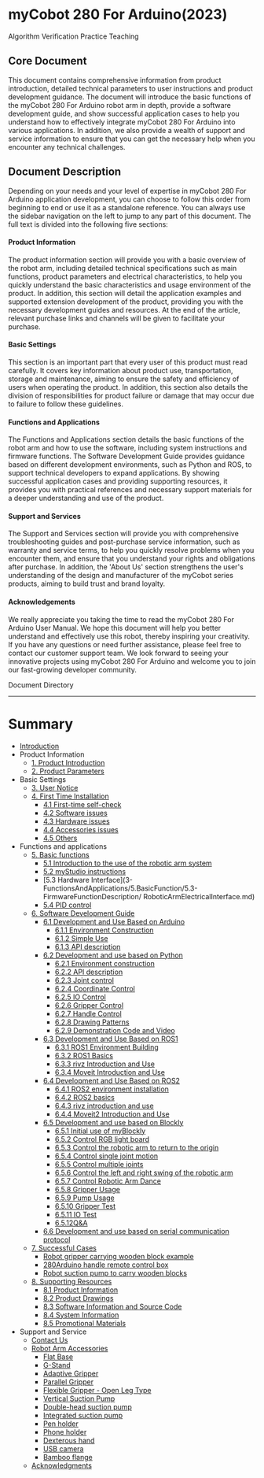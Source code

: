 # myCobot 280 For Arduino(2023)
Algorithm Verification Practice Teaching

Core Document
---

This document contains comprehensive information from product introduction, detailed technical parameters to user instructions and product development guidance. The document will introduce the basic functions of the myCobot 280 For Arduino robot arm in depth, provide a software development guide, and show successful application cases to help you understand how to effectively integrate myCobot 280 For Arduino into various applications. In addition, we also provide a wealth of support and service information to ensure that you can get the necessary help when you encounter any technical challenges.


Document Description
---

Depending on your needs and your level of expertise in myCobot 280 For Arduino application development, you can choose to follow this order from beginning to end or use it as a standalone reference. You can always use the sidebar navigation on the left to jump to any part of this document. The full text is divided into the following five sections:

#### Product Information
The product information section will provide you with a basic overview of the robot arm, including detailed technical specifications such as main functions, product parameters and electrical characteristics, to help you quickly understand the basic characteristics and usage environment of the product. In addition, this section will detail the application examples and supported extension development of the product, providing you with the necessary development guides and resources. At the end of the article, relevant purchase links and channels will be given to facilitate your purchase.

#### Basic Settings
This section is an important part that every user of this product must read carefully. It covers key information about product use, transportation, storage and maintenance, aiming to ensure the safety and efficiency of users when operating the product. In addition, this section also details the division of responsibilities for product failure or damage that may occur due to failure to follow these guidelines.

#### Functions and Applications
The Functions and Applications section details the basic functions of the robot arm and how to use the software, including system instructions and firmware functions. The Software Development Guide provides guidance based on different development environments, such as Python and ROS, to support technical developers to expand applications. By showing successful application cases and providing supporting resources, it provides you with practical references and necessary support materials for a deeper understanding and use of the product.

#### Support and Services
The Support and Services section will provide you with comprehensive troubleshooting guides and post-purchase service information, such as warranty and service terms, to help you quickly resolve problems when you encounter them, and ensure that you understand your rights and obligations after purchase. In addition, the 'About Us' section strengthens the user's understanding of the design and manufacturer of the myCobot series products, aiming to build trust and brand loyalty.

#### Acknowledgements
We really appreciate you taking the time to read the myCobot 280 For Arduino User Manual. We hope this document will help you better understand and effectively use this robot, thereby inspiring your creativity. If you have any questions or need further assistance, please feel free to contact our customer support team. We look forward to seeing your innovative projects using myCobot 280 For Arduino and welcome you to join our fast-growing developer community.

Document Directory

---

# Summary
* [Introduction](README.md)
* Product Information
   * [1. Product Introduction](1-ProductInformation/1.ProductIntroduction/1-ProductIntroduction.md)
   * [2. Product Parameters](1-ProductInformation/2.ProductParameter/2-ProductParameters.md)
* Basic Settings
   * [3. User Notice](2-BasicSettings/3.UserNotice/3-UserInstructions.md)
   * [4. First Time Installation](2-BasicSettings/4.FirstTimeInstallation/4-FirstTimeInstallation.md)
      * [4.1 First-time self-check](4-SupportAndService/9.Troubleshooting/9.4-first-time-self-check.md)
      * [4.2 Software issues](4-SupportAndService/9.Troubleshooting/9.2-software.md)
      * [4.3 Hardware issues](4-SupportAndService/9.Troubleshooting/9.3-hardware.md)
      * [4.4 Accessories issues](4-SupportAndService/9.Troubleshooting/9.1-accessories.md)
      * [4.5 Others](4-SupportAndService/9.Troubleshooting/9.0-other.md)
* Functions and applications
   * [5. Basic functions](3-FunctionsAndApplications/5.BasicFunction/README.md)
     * [5.1 Introduction to the use of the robotic arm system](3-FunctionsAndApplications/5.BasicFunction/5.1-Functionlnstruction/DevelopmEntenvironment.md)
     * [5.2 myStudio instructions](3-FunctionsAndApplications/5.BasicFunction/5.2-Softwarelnstructions/README.md)
     * [5.3 Hardware Interface](3-FunctionsAndApplications/5.BasicFunction/5.3-FirmwareFunctionDescription/
     RoboticArmElectricalInterface.md)
     * [5.4 PID control](3-FunctionsAndApplications/5.BasicFunction/5.4-RobotPrecisionControl/README.md)
   * [6. Software Development Guide](3-FunctionsAndApplications/6.developmentGuide/README.md)
     * [6.1 Development and Use Based on Arduino](3-FunctionsAndApplications/6.developmentGuide/Arduino/README.md)
       * [6.1.1 Environment Construction](3-FunctionsAndApplications/6.developmentGuide/Arduino/10.1-arduino_download.md)
       * [6.1.2 Simple Use](3-FunctionsAndApplications/6.developmentGuide/Arduino/10.2-arduino_use.md)
       * [6.1.3 API description](3-FunctionsAndApplications/6.developmentGuide/Arduino/10.3-api.md)
     * [6.2 Development and use based on Python](3-FunctionsAndApplications/6.developmentGuide/python/README.md)
       * [6.2.1 Environment construction](3-FunctionsAndApplications/6.developmentGuide/python/1_download.md)
       * [6.2.2 API description](3-FunctionsAndApplications/6.developmentGuide/python/2_API.md)
       * [6.2.3 Joint control](3-FunctionsAndApplications/6.developmentGuide/python/3_angle.md)
       * [6.2.4 Coordinate Control](3-FunctionsAndApplications/6.developmentGuide/python/4_coord.md)
       * [6.2.5 IO Control](3-FunctionsAndApplications/6.developmentGuide/python/5_IO.md)
       * [6.2.6 Gripper Control](3-FunctionsAndApplications/6.developmentGuide/python/6_gripper.md)
       * [6.2.7 Handle Control](3-FunctionsAndApplications/6.developmentGuide/python/9_HandleControl.md)
       * [6.2.8 Drawing Patterns](3-FunctionsAndApplications/6.developmentGuide/python/15_280_gcode_draw.md)
       * [6.2.9 Demonstration Code and Video](3-FunctionsAndApplications/6.developmentGuide/python/8_example.md)
     * [6.3 Development and Use Based on ROS1](3-FunctionsAndApplications/6.developmentGuide/ROS/12.1-ROS1/12.1.1-Introduction.md)
       * [6.3.1 ROS1 Environment Building](3-FunctionsAndApplications/6.developmentGuide/ROS/12.1-ROS1/12.1.2-EnvironmentBuilding.md)
       * [6.3.2 ROS1 Basics](3-FunctionsAndApplications/6.developmentGuide/ROS/12.1-ROS1/12.1.3-ROS_Basics.md)
       * [6.3.3 rivz Introduction and Use](3-FunctionsAndApplications/6.developmentGuide/ROS/12.1-ROS1/12.1.4-rivzIntroductionAndUse/README.md)
       * [6.3.4 Moveit Introduction and Use](3-FunctionsAndApplications/6.developmentGuide/ROS/12.1-ROS1/12.1.5-Moveit/README.md)
     * [6.4 Development and Use Based on ROS2](3-FunctionsAndApplications/6.developmentGuide/ROS/12.2-ROS2/12.2.3-ROS2Introduction.md)
       * [6.4.1 ROS2 environment installation](3-FunctionsAndApplications/6.developmentGuide/ROS/12.2-ROS2/12.2.1-InstallationOfROS2.md)
       * [6.4.2 ROS2 basics](3-FunctionsAndApplications/6.developmentGuide/ROS/12.2-ROS2/12.2.2-BasicTutorial.md)
       * [6.4.3 rivz introduction and use](3-FunctionsAndApplications/6.developmentGuide/ROS/12.2-ROS2/12.2.4-rivzIntroductionAndUse/README.md)
       * [6.4.4 Moveit2 Introduction and Use](3-FunctionsAndApplications/6.developmentGuide/ROS/12.2-ROS2/12.2.5-Moveit2/README.md)
     * [6.5 Development and use based on Blockly](3-FunctionsAndApplications/6.developmentGuide/myBlocklyAndUlFlow/myblocklyTutorials/README.md)
       * [6.5.1 Initial use of myBlockly](3-FunctionsAndApplications/6.developmentGuide/myBlocklyAndUlFlow/myblocklyTutorials/5.1.1-myBlocklyFirstUse.md)
       * [6.5.2 Control RGB light board](3-FunctionsAndApplications/6.developmentGuide/myBlocklyAndUlFlow/myblocklyTutorials/5.1.2-ControlRGB.md)
       * [6.5.3 Control the robotic arm to return to the origin](3-FunctionsAndApplications/6.developmentGuide/myBlocklyAndUlFlow/myblocklyTutorials/5.1.3-ControlRoboticArmBackZero.md)
       * [6.5.4 Control single joint motion](3-FunctionsAndApplications/6.developmentGuide/myBlocklyAndUlFlow/myblocklyTutorials/5.1.4-ControlSingleJoint.md)
       * [6.5.5 Control multiple joints](3-FunctionsAndApplications/6.developmentGuide/myBlocklyAndUlFlow/myblocklyTutorials/5.1.5-ControlSinglesJoint.md)
       * [6.5.6 Control the left and right swing of the robotic arm](3-FunctionsAndApplications/6.developmentGuide/myBlocklyAndUlFlow/myblocklyTutorials/5.1.6-ControlRoboticSwingLeft&Right.md)
       * [6.5.7 Control Robotic Arm Dance](3-FunctionsAndApplications/6.developmentGuide/myBlocklyAndUlFlow/myblocklyTutorials/5.1.7-ControlRoboticArmDance.md)
       * [6.5.8 Gripper Usage](3-FunctionsAndApplications/6.developmentGuide/myBlocklyAndUlFlow/myblocklyTutorials/5.1.8-GripperUse.md)
       * [6.5.9 Pump Usage](3-FunctionsAndApplications/6.developmentGuide/myBlocklyAndUlFlow/myblocklyTutorials/5.1.9-PumpUse.md)
       * [6.5.10 Gripper Test](3-FunctionsAndApplications/6.developmentGuide/myBlocklyAndUlFlow/myblocklyTutorials/5.13-gripperTest.md)
       * [6.5.11 IO Test](3-FunctionsAndApplications/6.developmentGuide/myBlocklyAndUlFlow/myblocklyTutorials/5.14-ioTest.md)
       * [6.5.12Q&A](3-FunctionsAndApplications/6.developmentGuide/myBlocklyAndUlFlow/myblocklyTutorials/5.1.10Q&A.md)
     * [6.6 Development and use based on serial communication protocol](3-FunctionsAndApplications/6.developmentGuide/CommunicationProtocolPackage/18-communication.md)
   * [7. Successful Cases](3-FunctionsAndApplications/7.SuccessfulCase/7-SuccessfulCases.md)
     * [Robot gripper carrying wooden block example](demo-en/280ar_gripper.md)
     * [280Arduino handle remote control box](./demo-en/280AR_joy_EN.md)
     * [Robot suction pump to carry wooden blocks](demo-en/280ar_pump.md)
   * [8. Supporting Resources](3-FunctionsAndApplications/8.SupportingResources/README.md)
     * [8.1 Product Information](3-FunctionsAndApplications/8.SupportingResources/8.1-ProductInformation/README.md)
     * [8.2 Product Drawings](3-FunctionsAndApplications/8.SupportingResources/8.2-ProductDrawings/README.md)
     * [8.3 Software Information and Source Code](3-FunctionsAndApplications/8.SupportingResources/8.3-SoftwareInformationAndSourceCode/README.md)
     * [8.4 System Information](3-FunctionsAndApplications/8.SupportingResources/8.4-SystemInformation/README.md)
     * [8.5 Promotional Materials](3-FunctionsAndApplications/8.SupportingResources/8.5-PromotionalMaterials/README.md)
* Support and Service
   * [ Contact Us](4-SupportAndService/11.AboutUs/11.AboutUs.md)
   * [Robot Arm Accessories](4-SupportAndService/Accessories/accessories.md)
     * [Flat Base](4-SupportAndService/Accessories/Flatbase.md)
     * [G-Stand](4-SupportAndService/Accessories/Gstands_2.0.md)
     * [Adaptive Gripper](4-SupportAndService/Accessories/AdaptiveGripper.md)
     * [Parallel Gripper](4-SupportAndService/Accessories/ParallelGripper.md)
     * [Flexible Gripper - Open Leg Type](4-SupportAndService/Accessories/flexible_gripper_2.md)
     * [Vertical Suction Pump](4-SupportAndService/Accessories/pump.md)
     * [Double-head suction pump](4-SupportAndService/Accessories/doublepump.md)
     * [Integrated suction pump](4-SupportAndService/Accessories/IntegratedPump.md)
     * [Pen holder](4-SupportAndService/Accessories/penHolder.md)
     * [Phone holder](4-SupportAndService/Accessories/phoneHolder.md)
     * [Dexterous hand](4-SupportAndService/Accessories/Robothand.md)
     * [USB camera](4-SupportAndService/Accessories/USBcamera.md)
     * [Bamboo flange](4-SupportAndService/Accessories/bamboo.md)
   * [Acknowledgments](5-Acknowledgments/5-Acknowledgments.md)